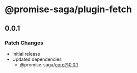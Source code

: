# @promise-saga/plugin-fetch

## 0.0.1

### Patch Changes

- Initial release
- Updated dependencies
  - @promise-saga/core@0.0.1
